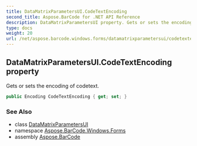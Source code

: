 ```yaml
---
title: DataMatrixParametersUI.CodeTextEncoding
second_title: Aspose.BarCode for .NET API Reference
description: DataMatrixParametersUI property. Gets or sets the encoding of codetext
type: docs
weight: 20
url: /net/aspose.barcode.windows.forms/datamatrixparametersui/codetextencoding/
---
```

## DataMatrixParametersUI.CodeTextEncoding property

Gets or sets the encoding of codetext.

```csharp
public Encoding CodeTextEncoding { get; set; }
```

### See Also

* class [DataMatrixParametersUI](../)
* namespace [Aspose.BarCode.Windows.Forms](../../datamatrixparametersui/)
* assembly [Aspose.BarCode](../../../)


